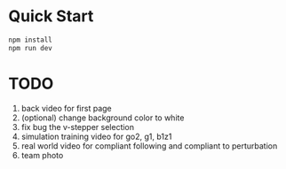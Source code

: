 # Quick Start

```bash
npm install
npm run dev
```

# TODO

1. back video for first page
2. (optional) change background color to white
3. fix bug the v-stepper selection
4. simulation training video for go2, g1, b1z1
5. real world video for compliant following and compliant to perturbation
6. team photo